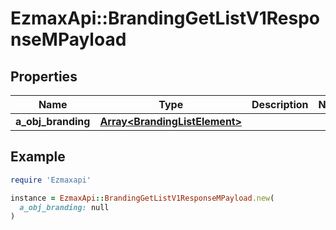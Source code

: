 # EzmaxApi::BrandingGetListV1ResponseMPayload

## Properties

| Name | Type | Description | Notes |
| ---- | ---- | ----------- | ----- |
| **a_obj_branding** | [**Array&lt;BrandingListElement&gt;**](BrandingListElement.md) |  |  |

## Example

```ruby
require 'Ezmaxapi'

instance = EzmaxApi::BrandingGetListV1ResponseMPayload.new(
  a_obj_branding: null
)
```

